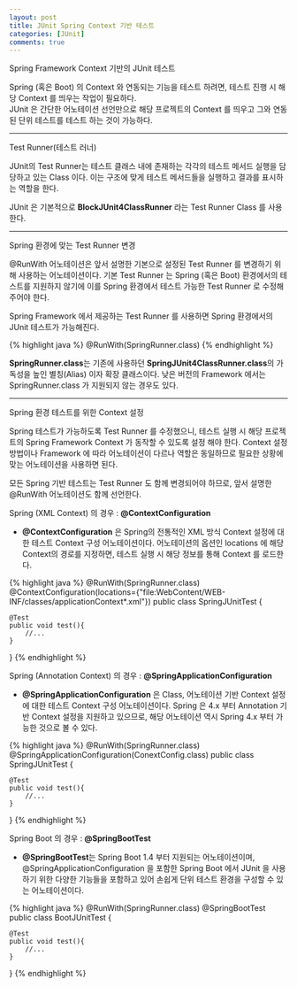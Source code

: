 ```yaml
---
layout: post
title: JUnit Spring Context 기반 테스트
categories: [JUnit]
comments: true
---
```


Spring Framework Context 기반의 JUnit 테스트

Spring (혹은 Boot) 의 Context 와 연동되는 기능을 테스트 하려면, 테스트 진행 시 해당 Context 를 띄우는 작업이 필요하다.  
JUnit 은 간단한 어노테이션 선언만으로 해당 프로젝트의 Context 를 띄우고 그와 연동된 단위 테스트를 테스트 하는 것이 가능하다.

-------------

Test Runner(테스트 러너)

JUnit의 Test Runner는 테스트 클래스 내에 존재하는 각각의 테스트 메서드 실행을 담당하고 있는 Class 이다. 이는 구조에 맞게 테스트 메서드들을 실행하고 결과를 표시하는 역할을 한다.

JUnit 은 기본적으로 **BlockJUnit4ClassRunner** 라는 Test Runner Class 를 사용한다.

-------------

Spring 환경에 맞는 Test Runner 변경

@RunWith 어노테이션은 앞서 설명한 기본으로 설정된 Test Runner 를 변경하기 위해 사용하는 어노테이션이다.
기본 Test Runner 는 Spring (혹은 Boot) 환경에서의 테스트를 지원하지 않기에 이를 Spring 환경에서 테스트 가능한 Test Runner 로 수정해 주어야 한다.

Spring Framework 에서 제공하는 Test Runner 를 사용하면 Spring 환경에서의 JUnit 테스트가 가능해진다.

{% highlight java %}
@RunWith(SpringRunner.class)
{% endhighlight %}

**SpringRunner.class**는 기존에 사용하던 **SpringJUnit4ClassRunner.class**의 가독성을 높인 별칭(Alias) 이자 확장 클래스이다.
낮은 버전의 Framework 에서는 SpringRunner.class 가 지원되지 않는 경우도 있다.

-------------

Spring 환경 테스트를 위한 Context 설정

Spring 테스트가 가능하도록 Test Runner 를 수정했으니, 테스트 실행 시 해당 프로젝트의 Spring Framework Context 가 동작할 수 있도록 설정 해야 한다. Context 설정 방법이나 Framework 에 따라 어노테이션이 다르나 역할은 동일하므로 필요한 상황에 맞는 어노테이션을 사용하면 된다.

모든 Spring 기반 테스트는 Test Runner 도 함께 변경되어야 하므로, 앞서 설명한 @RunWith 어노테이션도 함께 선언한다.



Spring (XML Context) 의 경우 : **@ContextConfiguration**

- **@ContextConfiguration** 은 Spring의 전통적인 XML 방식 Context 설정에 대한 테스트 Context 구성 어노테이션이다. 어노테이션의 옵션인 locations 에 해당 Context의 경로를 지정하면, 테스트 실행 시 해당 정보를 통해 Context 를 로드한다.

{% highlight java %}
@RunWith(SpringRunner.class)
@ContextConfiguration(locations={"file:WebContent/WEB-INF/classes/applicationContext*.xml"})
public class SpringJUnitTest {

    @Test
    public void test(){
        //...
    }
}
{% endhighlight %}

Spring (Annotation Context) 의 경우 : **@SpringApplicationConfiguration**

- **@SpringApplicationConfiguration** 은 Class, 어노테이션 기반 Context 설정에 대한 테스트 Context 구성 어노테이션이다. Spring 은 4.x 부터 Annotation 기반 Context 설정을 지원하고 있으므로, 해당 어노테이션 역시 Spring 4.x 부터 가능한 것으로 볼 수 있다.

{% highlight java %}
@RunWith(SpringRunner.class)
@SpringApplicationConfiguration(ConextConfig.class)
public class SpringJUnitTest {

    @Test
    public void test(){
        //...
    }
}
{% endhighlight %}

Spring Boot 의 경우 : **@SpringBootTest**

- **@SpringBootTest**는 Spring Boot 1.4 부터 지원되는 어노테이션이며, @SpringApplicationConfiguration 을 포함한 Spring Boot 에서 JUnit 을 사용하기 위한 다양한 기능들을 포함하고 있어 손쉽게 단위 테스트 환경을 구성할 수 있는 어노테이션이다.

{% highlight java %}
@RunWith(SpringRunner.class)
@SpringBootTest
public class BootJUnitTest {
    
    @Test
    public void test(){
        //...
    }
}
{% endhighlight %}